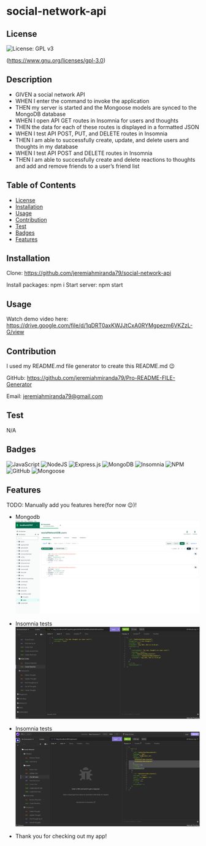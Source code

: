 # social-network-api
    
  ## License
  ![License: GPL v3](https://img.shields.io/badge/License-GPLv3-blue.svg) 
 
  (https://www.gnu.org/licenses/gpl-3.0)

  ## Description
  - GIVEN a social network API
  - WHEN I enter the command to invoke the application
  - THEN my server is started and the Mongoose models are synced to the MongoDB database
  - WHEN I open API GET routes in Insomnia for users and thoughts
  - THEN the data for each of these routes is displayed in a formatted JSON
  - WHEN I test API POST, PUT, and DELETE routes in Insomnia
  - THEN I am able to successfully create, update, and delete users and thoughts in my database
  - WHEN I test API POST and DELETE routes in Insomnia
  - THEN I am able to successfully create and delete reactions to thoughts and add and remove friends to a user’s friend list

  ## Table of Contents
  - [License](#license)
  - [Installation](#installation)
  - [Usage](#usage)
  - [Contribution](#contribution)
  - [Test](#test)
  - [Badges](#badges)
  - [Features](#features)

  ## Installation
  Clone: https://github.com/jeremiahmiranda79/social-network-api

  Install packages: npm i Start server: npm start 

  ## Usage
  Watch demo video here: https://drive.google.com/file/d/1qDRT0axKWJJtCxA0RYMgpezm6VKZzL-G/view

  ## Contribution
  I used my README.md file generator to create this README.md 😉

  GitHub: https://github.com/jeremiahmiranda79/Pro-README-FILE-Generator

  Email: jeremiahmiranda79@gmail.com

  ## Test
  N/A

  ## Badges
  ![JavaScript](https://img.shields.io/badge/javascript-%23323330.svg?style=for-the-badge&logo=javascript&logoColor=%23F7DF1E) ![NodeJS](https://img.shields.io/badge/node.js-6DA55F?style=for-the-badge&logo=node.js&logoColor=white) ![Express.js](https://img.shields.io/badge/express.js-%23404d59.svg?style=for-the-badge&logo=express&logoColor=%2361DAFB) ![MongoDB](https://img.shields.io/badge/MongoDB-%234ea94b.svg?style=for-the-badge&logo=mongodb&logoColor=white) ![Insomnia](https://img.shields.io/badge/Insomnia-black?style=for-the-badge&logo=insomnia&logoColor=5849BE) ![NPM](https://img.shields.io/badge/NPM-%23CB3837.svg?style=for-the-badge&logo=npm&logoColor=white) ![GitHub](https://img.shields.io/badge/github-%23121011.svg?style=for-the-badge&logo=github&logoColor=white) ![Mongoose]( https://img.shields.io/badge/Mongoose-F04D35.svg?style=for-the-badge&logo=Mongoose&logoColor=white)

  ## Features
  TODO: Manually add you features here(for now 😉)!
  
   - Mongodb
  ![Alt text](assets/shot1.png)

   - Insomnia tests
  ![Alt text](assets/shot2.png)

  - Insomnia tests
  ![Alt text](assets/shot3.png)

  - Thank you for checking out my app!